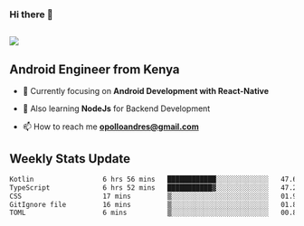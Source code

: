 ### Hi there 👋
<h2 align="left"><img src="https://readme-typing-svg.herokuapp.com?color=000000&lines=I'm+Andrew+Opollo😊;Welcome+to+my+Github😜"> </h2>

## Android Engineer from Kenya


- 🌱 Currently focusing on **Android Development with React-Native**

- 🔭 Also learning **NodeJs** for Backend Development

- 📫 How to reach me **opolloandres@gmail.com**


## Weekly Stats Update
<!--START_SECTION:waka-->

```txt
Kotlin                 6 hrs 56 mins   ████████████░░░░░░░░░░░░░   47.68 %
TypeScript             6 hrs 52 mins   ███████████▓░░░░░░░░░░░░░   47.20 %
CSS                    17 mins         ▒░░░░░░░░░░░░░░░░░░░░░░░░   01.96 %
GitIgnore file         16 mins         ▒░░░░░░░░░░░░░░░░░░░░░░░░   01.86 %
TOML                   6 mins          ▒░░░░░░░░░░░░░░░░░░░░░░░░   00.80 %
```

<!--END_SECTION:waka-->



